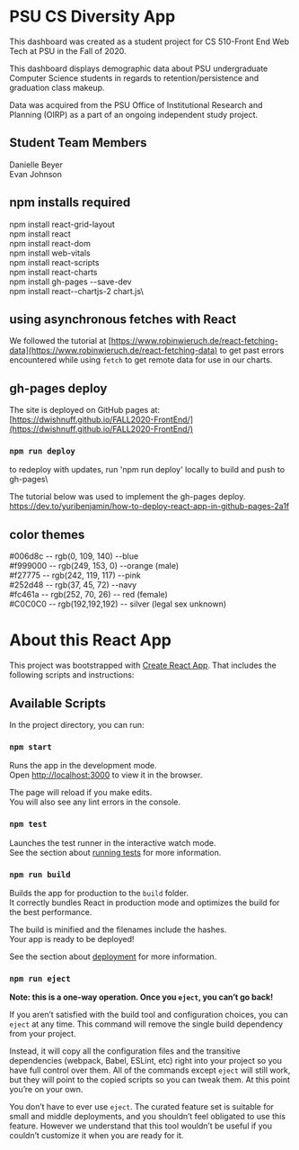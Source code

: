# PSU CS Diversity App
This dashboard was created as a student project for 
CS 510-Front End Web Tech at PSU in the Fall of 2020.

This dashboard displays demographic data about PSU 
undergraduate Computer Science students in regards to 
retention/persistence and graduation class makeup.  

Data was acquired from the PSU Office of Institutional 
Research and Planning (OIRP) as a part of an ongoing 
independent study project.   

## Student Team Members
Danielle Beyer\
Evan Johnson

## npm installs required
npm install react-grid-layout\
npm install react\
npm install react-dom\
npm install web-vitals\
npm install react-scripts\
npm install react-charts\
npm install gh-pages --save-dev\
npm install react--chartjs-2 chart.js\

## using asynchronous fetches with React
We followed the tutorial at 
[https://www.robinwieruch.de/react-fetching-data](https://www.robinwieruch.de/react-fetching-data)
to get past errors encountered while using `fetch` to get remote
data for use in our charts.

## gh-pages deploy
The site is deployed on GitHub pages at:\
[https://dwishnuff.github.io/FALL2020-FrontEnd/](https://dwishnuff.github.io/FALL2020-FrontEnd/)

### `npm run deploy` 
to redeploy with updates, run 'npm run deploy' locally to build and push to gh-pages\

The tutorial below was used to implement the gh-pages deploy.\
https://dev.to/yuribenjamin/how-to-deploy-react-app-in-github-pages-2a1f

## color themes
#006d8c -- rgb(0, 109, 140) --blue\
#f999000 -- rgb(249, 153, 0) --orange (male)\
#f27775 -- rgb(242, 119, 117) --pink\
#252d48 -- rgb(37, 45, 72) --navy\
#fc461a -- rgb(252, 70, 26) -- red (female)\
#C0C0C0 -- rgb(192,192,192) -- silver (legal sex unknown)

# About this React App

This project was bootstrapped with [Create React App](https://github.com/facebook/create-react-app).
That includes the following scripts and instructions:

## Available Scripts

In the project directory, you can run:

### `npm start`

Runs the app in the development mode.\
Open [http://localhost:3000](http://localhost:3000) to view it in the browser.

The page will reload if you make edits.\
You will also see any lint errors in the console.

### `npm test`

Launches the test runner in the interactive watch mode.\
See the section about [running tests](https://facebook.github.io/create-react-app/docs/running-tests) for more information.

### `npm run build`

Builds the app for production to the `build` folder.\
It correctly bundles React in production mode and optimizes the build for the best performance.

The build is minified and the filenames include the hashes.\
Your app is ready to be deployed!

See the section about [deployment](https://facebook.github.io/create-react-app/docs/deployment) for more information.

### `npm run eject`

**Note: this is a one-way operation. Once you `eject`, you can’t go back!**

If you aren’t satisfied with the build tool and configuration choices, you can `eject` at any time. This command will remove the single build dependency from your project.

Instead, it will copy all the configuration files and the transitive dependencies (webpack, Babel, ESLint, etc) right into your project so you have full control over them. All of the commands except `eject` will still work, but they will point to the copied scripts so you can tweak them. At this point you’re on your own.

You don’t have to ever use `eject`. The curated feature set is suitable for small and middle deployments, and you shouldn’t feel obligated to use this feature. However we understand that this tool wouldn’t be useful if you couldn’t customize it when you are ready for it.
